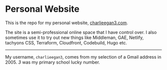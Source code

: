 # Personal Website

This is the repo for my personal website,
[charlieegan3.com](https://charlieegan3.com).

The site is a semi-professional online space that I have control over. I also
sometimes use it to try out new things like Middleman, GAE, Netlify, tachyons
CSS, Terraform, Cloudfront, Codebuild, Hugo etc.

---

My username, `charlieegan3`, comes from my selection of a Gmail address in
2005. _3_ was my primary school lucky number.
